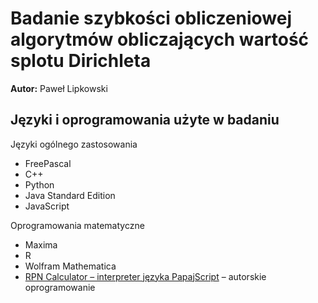# Badanie szybkości obliczeniowej algorytmów obliczających wartość splotu Dirichleta

**Autor:** Paweł Lipkowski

## Języki i oprogramowania użyte w badaniu
Języki ogólnego zastosowania
- FreePascal
- C++
- Python
- Java Standard Edition
- JavaScript

Oprogramowania matematyczne 
- Maxima
- R
- Wolfram Mathematica
- [RPN Calculator – interpreter języka PapajScript](https://github.com/RooiGevaar19/RPNCalculator/wiki) – autorskie oprogramowanie

